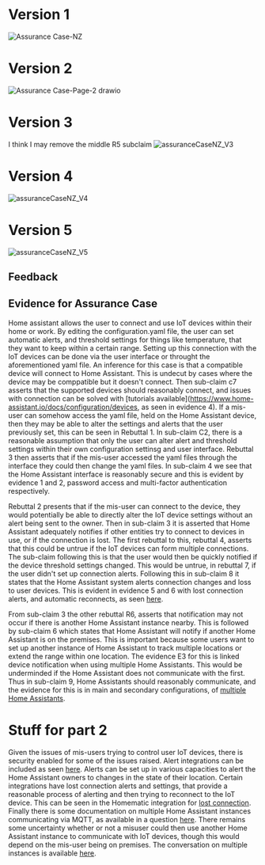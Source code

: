 # Version 1
![Assurance Case-NZ](https://user-images.githubusercontent.com/63809979/136254563-6dbc4057-470d-45d3-9e8e-ceef6d361aeb.png)

# Version 2
![Assurance Case-Page-2 drawio](https://user-images.githubusercontent.com/63809979/136254674-d00375cb-2ac3-4e82-914e-6cd564b0a514.png)

# Version 3
I think I may remove the middle R5 subclaim
![assuranceCaseNZ_V3](https://user-images.githubusercontent.com/63809979/136419588-b99552e3-f18a-4a2b-bf58-4609601b0ce9.png)

# Version 4
![assuranceCaseNZ_V4](https://user-images.githubusercontent.com/63809979/136455787-499a11ec-7bd7-437e-8fbf-3b519638ba6d.png)

# Version 5
![assuranceCaseNZ_V5](https://user-images.githubusercontent.com/63809979/136470792-e6c4c125-b652-4b83-962c-c02f7500cb2b.png)

## Feedback


## Evidence for Assurance Case
Home assistant allows the user to connect and use IoT devices within their home or work. By editing the configuration.yaml file, the user can set automatic alerts, and threshold settings for things like temperature, that they want to keep within a certain range. Setting up this connection with the IoT devices can be done via the user interface or throught the aforementioned yaml file. An inference for this case is that a compatible device will connect to Home Assistant. This is undecut by cases where the device may be comppatible but it doesn't connect. Then sub-claim c7 asserts that the supported devices should reasonably connect, and issues with connection can be solved with [tutorials available](https://www.home-assistant.io/docs/configuration/devices, as seen in evidence 4). If a mis-user can somehow access the yaml file, held on the Home Assistant device, then they may be able to alter the settings and alerts that the user previously set, this can be seen in Rebuttal 1. In sub-claim C2, there is a reasonable assumption that only the user can alter alert and threshold settings within their own configuration settinsg and user interface. Rebuttal 3 then asserts that if the mis-user accessed the yaml files through the interface they could then change the yaml files. In sub-claim 4 we see that the Home Assistant interface is reasonably secure and this is evident by evidence 1 and 2, password access and multi-factor authentication respectively.

Rebuttal 2 presents that if the mis-user can connect to the device, they would potentially be able to directly alter the IoT device settings without an alert being sent to the owner. Then in sub-claim 3 it is asserted that Home Assistant adequately notifies if other entities try to connect to devices in use, or if the connection is lost. The first rebuttal to this, rebuttal 4, asserts that this could be untrue if the IoT devices can form multiple connections. The sub-claim following this is that the user would then be quickly notified if the device threshold settings changed. This would be untrue, in rebuttal 7, if the user didn't set up connection alerts. Following this in sub-claim 8 it states that the Home Assistant system alerts connection changes and loss to user devices. This is evident in evidence 5 and 6 with lost connection alerts, and automatic reconnects, as seen [here](https://community.home-assistant.io/t/simple-mobile-notification-when-device-becomes-unavailable/255239).

From sub-claim 3 the other rebuttal R6, asserts that notification may not occur if there is another Home Assistant instance nearby. This is followed by sub-claim 6 which states that Home Assistant will notify if another Home Assistant is on the premises. This is important because some users want to set up another instance of Home Assistant to track multiple locations or extend the range within one location. The evidence E3 for this is linked device notification when using multiple Home Assistants. This would be underminded if the Home Assistant does not communicate with the first. Thus in sub-claim 9, Home Assistants should reasonably communicate, and the evidence for this is in main and secondary configurations, of [multiple Home Assistants](https://community.home-assistant.io/t/master-ha-instance-with-multiple-slaves/109849/2).


# Stuff for part 2
Given the issues of mis-users trying to control user IoT devices, there is security enabled for some of the issues raised. Alert integrations can be included as seen [here](https://www.home-assistant.io/integrations/alert/). Alerts can be set up in various capacities to alert the Home Assistant owners to changes in the state of their location. Certain integrations have lost connection alerts and settings, that provide a reasonable process of alerting and then trying to reconnect to the IoT device. This can be seen in the Homematic integration for [lost connection](https://www.home-assistant.io/integrations/homematic/#detecting-lost-connections). Finally there is some documentation on multiple Home Assistant instances communicating via MQTT, as available in a question [here](https://community.home-assistant.io/t/two-ha-instances-how-to-communicate-between-them/30877). There remains some uncertainty whether or not a misuser could then use another Home Assistant instance to communicate with IoT devices, though this would depend on the mis-user being on premises. The conversation on multiple instances is available [here](https://github.com/home-assistant/architecture/issues/246).
